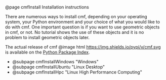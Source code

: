 @page cmfInstall Installation instructions

There are numerous ways to install cmf, depending on your operating
system, your Python environment and your choice of what you would like
to do with cmf. One important question is if you want to use geometric
objects in cmf, or not. No tutorial shows the use of these objects and
it is no problem to install geometric objects later.

The actual release of cmf @image html https://img.shields.io/pypi/v/cmf.svg
is available on the [Python Package Index](https://pypi.python.org/pypi/cmf). 

 - @subpage cmfInstallWindows "Windows"
 - @subpage cmfInstallUbuntu "Linux Desktop"
 - @subpage cmfInstallHpc "Linux High Performance Computing"

